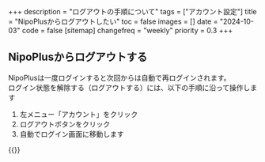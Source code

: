 +++
description = "ログアウトの手順について"
tags = ["アカウント設定"]
title = "NipoPlusからログアウトしたい"
toc = false
images = []
date = "2024-10-03"
code = false
[sitemap]
  changefreq = "weekly"
  priority = 0.3
+++

## NipoPlusからログアウトする

NipoPlusは一度ログインすると次回からは自動で再ログインされます。  
ログイン状態を解除する（ログアウトする）には、以下の手順に沿って操作します

1. 左メニュー「アカウント」をクリック
2. ログアウトボタンをクリック
3. 自動でログイン画面に移動します

{{<iTablet filename="signout" msg="図書館など公共PCでログインしたときはログアウトを忘れずにね" alice="shield">}}

